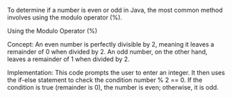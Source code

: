 To determine if a number is even or odd in Java, the most common method involves using the modulo operator (%).

Using the Modulo Operator (%)

Concept: An even number is perfectly divisible by 2, meaning it leaves a remainder of 0 when divided by 2. An odd number, on the other hand, leaves a remainder of 1 when divided by 2.

Implementation:
This code prompts the user to enter an integer.
It then uses the if-else statement to check the condition number % 2 == 0.
If the condition is true (remainder is 0), the number is even; otherwise, it is odd.